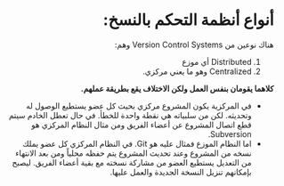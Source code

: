 <div dir="rtl" styyle="text-align:right">

# أنواع أنظمة التحكم بالنسخ:

هناك نوعين من Version Control Systems وهم: 
1. Distributed أي موزع
2. Centralized وهو ما يعني مركزي. 

 **كلاهما يقومان بنفس العمل ولكن الاختلاف يقع بطريقة عملهم.**
 - في المركزية يكون المشروع مركزي بحيث كل عضو يستطيع الوصول له وتحديثه. لكن من سلبياته هي نقطة واحدة للخطأ. في حال تعطل الخادم سيتم قطع اتصال المشروع عن أعضاء الفريق ومن مثال النظام المركزي هو Subversion.
- اما النظام الموزع فمثال عليه هو Git. في النظام المركزي كل عضو يملك نسخه من المشروع وعند تحديث المشروع يتم حفظه محلياً ومن بعد الانتهاء من التعديل يستطيع العضو من مشاركة نسخته مع بقية أعضاء الفريق. ليصبح بإمكانهم تنزيل النسخة الجديدة والعمل عليها.

</div>